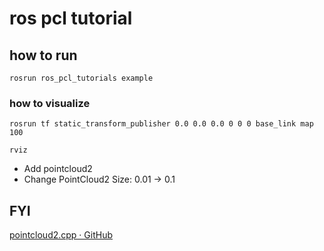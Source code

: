 # ros pcl tutorial

## how to run
```
rosrun ros_pcl_tutorials example
```

### how to visualize
```
rosrun tf static_transform_publisher 0.0 0.0 0.0 0 0 0 base_link map 100

rviz
```

* Add pointcloud2
* Change PointCloud2 Size: 0.01 -> 0.1

## FYI
[pointcloud2\.cpp · GitHub]( https://gist.github.com/bricerebsamen/a74fc627390d4c685012 )
